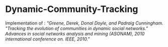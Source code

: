 # Dynamic-Community-Tracking
Implementation of : *"Greene, Derek, Donal Doyle, and Padraig Cunningham. "Tracking the evolution of communities in dynamic social networks." Advances in social networks analysis and mining (ASONAM), 2010 international conference on. IEEE, 2010."*
